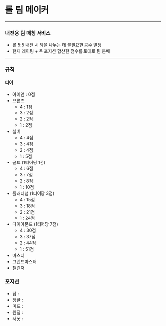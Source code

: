 # 롤 팀 메이커

---

### 내전용 팀 매칭 서비스
- 롤 5:5 내전 시 팀을 나누는 데 불필요한 공수 발생
- 현재 레이팅 + 주 포지션 합산한 점수를 토대로 팀 분배 
---

### 규칙

#### 티어
- 아이언 : 0점
- 브론즈
  - 4 : 1점
  - 3 : 2점
  - 2 : 2점
  - 1 : 2점
- 실버
  - 4 : 4점
  - 3 : 4점
  - 2 : 4점
  - 1 : 5점
- 골드 (1티어당 1점)
  - 4 : 6점
  - 3 : 7점
  - 2 : 8점
  - 1 : 10점
- 플래티넘 (1티어당 3점)
  - 4 : 15점
  - 3 : 18점
  - 2 : 21점
  - 1 : 24점
- 다이아몬드 (1티어당 7점)
  - 4 : 30점
  - 3 : 37점
  - 2 : 44점
  - 1 : 51점
- 마스터
- 그랜드마스터
- 챌린저
  
### 포지션
- 탑 : 
- 정글 : 
- 미드 : 
- 원딜 : 
- 서폿 : 
